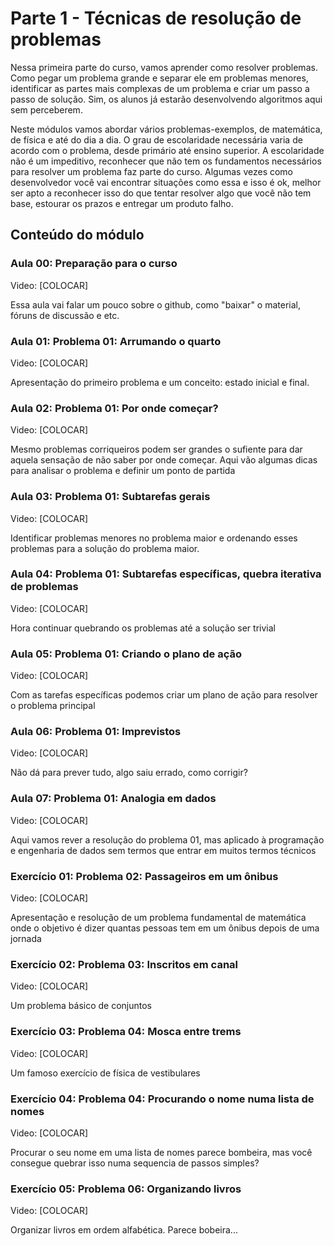 # Parte 1 - Técnicas de resolução de problemas

Nessa primeira parte do curso, vamos aprender como resolver problemas. Como pegar um problema grande e separar ele em problemas menores, identificar as partes mais complexas de um problema e criar um passo a passo de solução. Sim, os alunos já estarão desenvolvendo algoritmos aqui sem perceberem.

Neste módulos vamos abordar vários problemas-exemplos, de matemática, de física e até do dia a dia. O grau de escolaridade necessária varia de acordo com o problema, desde primário até ensino superior. A escolaridade não é um impeditivo, reconhecer que não tem os fundamentos necessários para resolver um problema faz parte do curso. Algumas vezes como desenvolvedor você vai encontrar situações como essa e isso é ok, melhor ser apto a reconhecer isso do que tentar resolver algo que você não tem base, estourar os prazos e entregar um produto falho.

## Conteúdo do módulo

### Aula 00: Preparação para o curso
Video: [COLOCAR]

Essa aula vai falar um pouco sobre o github, como "baixar" o material, fóruns de discussão e etc.

### Aula 01: Problema 01: Arrumando o quarto
Video: [COLOCAR]

Apresentação do primeiro problema e um conceito: estado inicial e final.

### Aula 02: Problema 01: Por onde começar?
Video: [COLOCAR]

Mesmo problemas corriqueiros podem ser grandes o sufiente para dar aquela sensação de não saber por onde começar. Aqui vão algumas dicas para analisar o problema e definir um ponto de partida

### Aula 03: Problema 01: Subtarefas gerais
Video: [COLOCAR]

Identificar problemas menores no problema maior e ordenando esses problemas para a solução do problema maior.

### Aula 04: Problema 01: Subtarefas específicas, quebra iterativa de problemas
Video: [COLOCAR]

Hora continuar quebrando os problemas até a solução ser trivial

### Aula 05: Problema 01: Criando o plano de ação
Video: [COLOCAR]

Com as tarefas específicas podemos criar um plano de ação para resolver o problema principal

### Aula 06: Problema 01: Imprevistos
Video: [COLOCAR]

Não dá para prever tudo, algo saiu errado, como corrigir?

### Aula 07: Problema 01: Analogia em dados
Video: [COLOCAR]

Aqui vamos rever a resolução do problema 01, mas aplicado à programação e engenharia de dados sem termos que entrar em muitos termos técnicos

### Exercício 01: Problema 02: Passageiros em um ônibus
Video: [COLOCAR]

Apresentação e resolução de um problema fundamental de matemática onde o objetivo é dizer quantas pessoas tem em um ônibus depois de uma jornada

### Exercício 02: Problema 03: Inscritos em canal
Video: [COLOCAR]

Um problema básico de conjuntos

### Exercício 03: Problema 04: Mosca entre trems
Video: [COLOCAR]

Um famoso exercício de física de vestibulares

### Exercício 04: Problema 04: Procurando o nome numa lista de nomes
Video: [COLOCAR]

Procurar o seu nome em uma lista de nomes parece bombeira, mas você consegue quebrar isso numa sequencia de passos simples?

### Exercício 05: Problema 06: Organizando livros
Video: [COLOCAR]

Organizar livros em ordem alfabética. Parece bobeira...



